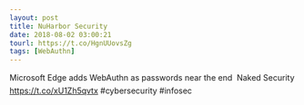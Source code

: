 ```yaml
---
layout: post
title: NuHarbor Security
date: 2018-08-02 03:00:21
tourl: https://t.co/HgnUUovsZg
tags: [WebAuthn]
---
```

Microsoft Edge adds WebAuthn as passwords near the end  Naked Security https://t.co/xU1Zh5qvtx #cybersecurity #infosec